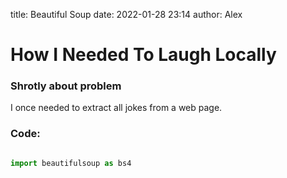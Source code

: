 title: Beautiful Soup
date: 2022-01-28 23:14
author: Alex

#  How I Needed To Laugh Locally

### Shrotly about problem

I once needed to extract all jokes from a web page.

### Code:
```python

import beautifulsoup as bs4
```